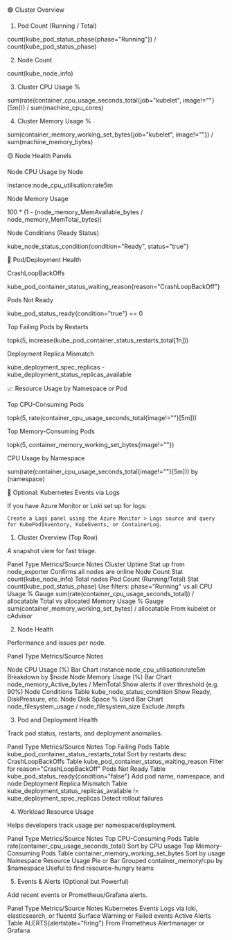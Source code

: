 🟢 Cluster Overview

1. Pod Count (Running / Total)

count(kube_pod_status_phase{phase="Running"}) 
/
count(kube_pod_status_phase)

2. Node Count

count(kube_node_info)

3. Cluster CPU Usage %

sum(rate(container_cpu_usage_seconds_total{job="kubelet", image!=""}[5m])) 
/ 
sum(machine_cpu_cores)

4. Cluster Memory Usage %

sum(container_memory_working_set_bytes{job="kubelet", image!=""}) 
/
sum(machine_memory_bytes)

🟡 Node Health Panels

Node CPU Usage by Node

instance:node_cpu_utilisation:rate5m

Node Memory Usage

100 * (1 - (node_memory_MemAvailable_bytes / node_memory_MemTotal_bytes))

Node Conditions (Ready Status)

kube_node_status_condition{condition="Ready", status="true"}

🔴 Pod/Deployment Health

CrashLoopBackOffs

kube_pod_container_status_waiting_reason{reason="CrashLoopBackOff"}

Pods Not Ready

kube_pod_status_ready{condition="true"} == 0

Top Failing Pods by Restarts

topk(5, increase(kube_pod_container_status_restarts_total[1h]))

Deployment Replica Mismatch

kube_deployment_spec_replicas - kube_deployment_status_replicas_available

📈 Resource Usage by Namespace or Pod

Top CPU-Consuming Pods

topk(5, rate(container_cpu_usage_seconds_total{image!=""}[5m]))

Top Memory-Consuming Pods

topk(5, container_memory_working_set_bytes{image!=""})

CPU Usage by Namespace

sum(rate(container_cpu_usage_seconds_total{image!=""}[5m])) by (namespace)

🧾 Optional: Kubernetes Events via Logs

If you have Azure Monitor or Loki set up for logs:

    Create a Logs panel using the Azure Monitor > Logs source and query for KubePodInventory, KubeEvents, or ContainerLog.




1. Cluster Overview (Top Row)

A snapshot view for fast triage.

Panel	Type	Metrics/Source	Notes
Cluster Uptime	Stat	up from node_exporter	Confirms all nodes are online
Node Count	Stat	count(kube_node_info)	Total nodes
Pod Count (Running/Total)	Stat	count(kube_pod_status_phase)	Use filters: phase="Running" vs all
CPU Usage %	Gauge	sum(rate(container_cpu_usage_seconds_total)) / allocatable	Total vs allocated
Memory Usage %	Gauge	sum(container_memory_working_set_bytes) / allocatable	From kubelet or cAdvisor


2. Node Health

Performance and issues per node.

Panel	Type	Metrics/Source	Notes

Node CPU Usage (%)	Bar Chart	instance:node_cpu_utilisation:rate5m	Breakdown by $node
Node Memory Usage (%)	Bar Chart	node_memory_Active_bytes / MemTotal	Show alerts if over threshold (e.g. 90%)
Node Conditions	Table	kube_node_status_condition	Show Ready, DiskPressure, etc.
Node Disk Space % Used	Bar Chart	node_filesystem_usage / node_filesystem_size	Exclude /tmpfs


3. Pod and Deployment Health

Track pod status, restarts, and deployment anomalies.

Panel	Type	Metrics/Source	Notes
Top Failing Pods	Table	kube_pod_container_status_restarts_total	Sort by restarts desc
CrashLoopBackOffs	Table	kube_pod_container_status_waiting_reason	Filter for reason="CrashLoopBackOff"
Pods Not Ready	Table	kube_pod_status_ready{condition="false"}	Add pod name, namespace, and node
Deployment Replica Mismatch	Table	kube_deployment_status_replicas_available != kube_deployment_spec_replicas	Detect rollout failures


4. Workload Resource Usage

Helps developers track usage per namespace/deployment.

Panel	Type	Metrics/Source	Notes
Top CPU-Consuming Pods	Table	rate(container_cpu_usage_seconds_total)	Sort by CPU usage
Top Memory-Consuming Pods	Table	container_memory_working_set_bytes	Sort by usage
Namespace Resource Usage	Pie or Bar	Grouped container_memory/cpu by $namespace	Useful to find resource-hungry teams


5. Events & Alerts (Optional but Powerful)

Add recent events or Prometheus/Grafana alerts.

Panel	Type	Metrics/Source	Notes
Kubernetes Events	Logs	via loki, elasticsearch, or fluentd	Surface Warning or Failed events
Active Alerts	Table	ALERTS{alertstate="firing"}	From Prometheus Alertmanager or Grafana
